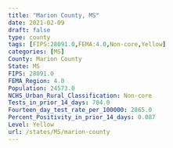 ```yaml
---
title: "Marion County, MS"
date: 2021-02-09
draft: false
type: county
tags: [FIPS:28091.0,FEMA:4.0,Non-core,Yellow]
categories: [MS]
County: Marion County
State: MS
FIPS: 28091.0
FEMA_Region: 4.0
Population: 24573.0
NCHS_Urban_Rural_Classification: Non-core
Tests_in_prior_14_days: 704.0
Fourteen_day_test_rate_per_100000: 2865.0
Percent_Positivity_in_prior_14_days: 0.087
Level: Yellow
url: /states/MS/marion-county
---
```



